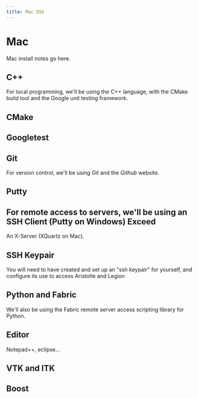 ```yaml
---
title: Mac OSX
---
```



Mac
=======

Mac install notes go here.

C++
---

For local programming, we'll be using the C++ language, with the CMake build tool and the Google unit testing framework.

CMake
-----

Googletest
---------

Git
---

For version control, we'll be using *Git* and the *Github* website.

Putty
-----

For remote access to servers, we'll be using an SSH Client (Putty on Windows)
Exceed
------

An X-Server (XQuartz on Mac).

SSH Keypair
-----------

You will need to have created and set up an "ssh keypair" for yourself, and configure its use to access Aristotle and Legion

Python and Fabric
-----------------

We'll also be using the Fabric remote server access scripting library for Python.

Editor
------

Notepad++, eclipse...


VTK and ITK
-----------

Boost
----
